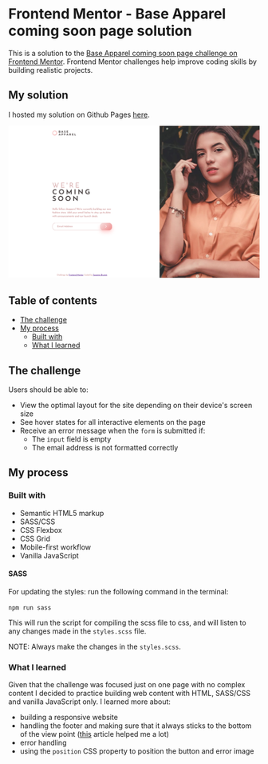 # Frontend Mentor - Base Apparel coming soon page solution

This is a solution to the [Base Apparel coming soon page challenge on Frontend Mentor](https://www.frontendmentor.io/challenges/base-apparel-coming-soon-page-5d46b47f8db8a7063f9331a0). Frontend Mentor challenges help improve coding skills by building realistic projects.

## My solution

I hosted my solution on Github Pages [here](https://susi189.github.io/fm-coming-soon-page/).

<img
  src="/images/result/desktop.png"
  alt="Alt text"
  title="Desktop version"
  style="display: inline-block; margin: 0 auto; width: 700px">

## Table of contents

- [The challenge](#the-challenge)
- [My process](#my-process)
  - [Built with](#built-with)
  - [What I learned](#what-i-learned)

## The challenge

Users should be able to:

- View the optimal layout for the site depending on their device's screen size
- See hover states for all interactive elements on the page
- Receive an error message when the `form` is submitted if:
  - The `input` field is empty
  - The email address is not formatted correctly

## My process

### Built with

- Semantic HTML5 markup
- SASS/CSS
- CSS Flexbox
- CSS Grid
- Mobile-first workflow
- Vanilla JavaScript

#### SASS

For updating the styles: run the following command in the terminal:

`npm run sass`

This will run the script for compiling the scss file to css, and will listen to any changes made in the `styles.scss` file.

NOTE: Always make the changes in the `styles.scss`.

### What I learned

Given that the challenge was focused just on one page with no complex content I decided to practice building web content with HTML, SASS/CSS and vanilla JavaScript only. I learned more about:

- building a responsive website
- handling the footer and making sure that it always sticks to the bottom of the view point ([this](https://www.freecodecamp.org/news/how-to-keep-your-footer-where-it-belongs-59c6aa05c59c/) article helped me a lot)
- error handling
- using the `position` CSS property to position the button and error image

